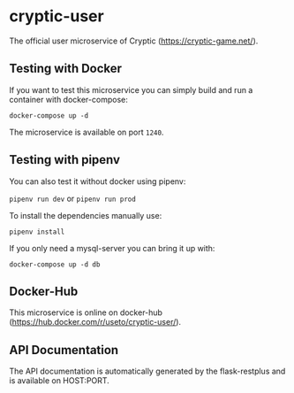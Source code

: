 cryptic-user
============

The official user microservice of Cryptic (https://cryptic-game.net/).

## Testing with Docker

If you want to test this microservice you can simply build and run a 
container with docker-compose:

`docker-compose up -d`

The microservice is available on port `1240`.

## Testing with pipenv

You can also test it without docker using pipenv:

`pipenv run dev` or `pipenv run prod`

To install the dependencies manually use:

`pipenv install`

If you only need a mysql-server you can bring it up with:

`docker-compose up -d db`

## Docker-Hub

This microservice is online on docker-hub (https://hub.docker.com/r/useto/cryptic-user/).

## API Documentation
The API documentation is automatically generated by the flask-restplus and is available
on HOST:PORT.